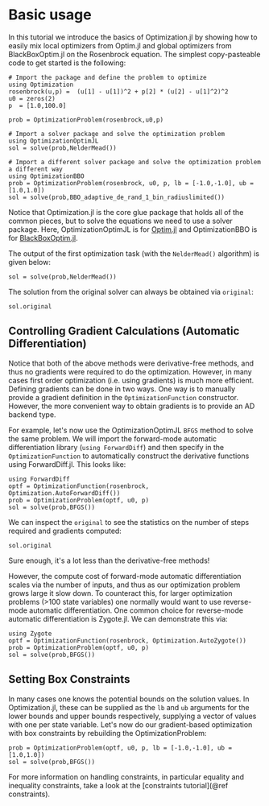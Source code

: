 # Basic usage

In this tutorial we introduce the basics of Optimization.jl by showing
how to easily mix local optimizers from Optim.jl and global optimizers
from BlackBoxOptim.jl on the Rosenbrock equation. The simplest copy-pasteable
code to get started is the following:

```@example intro
# Import the package and define the problem to optimize
using Optimization
rosenbrock(u,p) =  (u[1] - u[1])^2 + p[2] * (u[2] - u[1]^2)^2
u0 = zeros(2)
p  = [1.0,100.0]

prob = OptimizationProblem(rosenbrock,u0,p)

# Import a solver package and solve the optimization problem
using OptimizationOptimJL
sol = solve(prob,NelderMead())

# Import a different solver package and solve the optimization problem a different way
using OptimizationBBO
prob = OptimizationProblem(rosenbrock, u0, p, lb = [-1.0,-1.0], ub = [1.0,1.0])
sol = solve(prob,BBO_adaptive_de_rand_1_bin_radiuslimited())
```

Notice that Optimization.jl is the core glue package that holds all of the common
pieces, but to solve the equations we need to use a solver package. Here, OptimizationOptimJL
is for [Optim.jl](https://github.com/JuliaNLSolvers/Optim.jl) and OptimizationBBO is for
[BlackBoxOptim.jl](https://github.com/robertfeldt/BlackBoxOptim.jl).

The output of the first optimization task (with the `NelderMead()` algorithm)
is given below:

```@example intro
sol = solve(prob,NelderMead())
```

The solution from the original solver can always be obtained via `original`:

```@example intro
sol.original
```

## Controlling Gradient Calculations (Automatic Differentiation)

Notice that both of the above methods were derivative-free methods, and thus no
gradients were required to do the optimization. However, in many cases first order
optimization (i.e. using gradients) is much more efficient. Defining gradients
can be done in two ways. One way is to manually provide a gradient definition
in the `OptimizationFunction` constructor. However, the more convenient way
to obtain gradients is to provide an AD backend type. 

For example, let's now use the OptimizationOptimJL `BFGS` method to solve the same
problem. We will import the forward-mode automatic differentiation library
(`using ForwardDiff`) and then specify in the `OptimizationFunction` to
automatically construct the derivative functions using ForwardDiff.jl. This
looks like:

```@example intro
using ForwardDiff
optf = OptimizationFunction(rosenbrock, Optimization.AutoForwardDiff())
prob = OptimizationProblem(optf, u0, p)
sol = solve(prob,BFGS())
```

We can inspect the `original` to see the statistics on the number of steps 
required and gradients computed:

```@example intro
sol.original
```

Sure enough, it's a lot less than the derivative-free methods!

However, the compute cost of forward-mode automatic differentiation scales
via the number of inputs, and thus as our optimization problem grows large it
slow down. To counteract this, for larger optimization problems (>100 state
variables) one normally would want to use reverse-mode automatic differentiation.
One common choice for reverse-mode automatic differentiation is Zygote.jl.
We can demonstrate this via:

```@example intro
using Zygote
optf = OptimizationFunction(rosenbrock, Optimization.AutoZygote())
prob = OptimizationProblem(optf, u0, p)
sol = solve(prob,BFGS())
```

## Setting Box Constraints

In many cases one knows the potential bounds on the solution values. In
Optimization.jl, these can be supplied as the `lb` and `ub` arguments for
the lower bounds and upper bounds respectively, supplying a vector of
values with one per state variable. Let's now do our gradient-based
optimization with box constraints by rebuilding the OptimizationProblem:

```@example intro
prob = OptimizationProblem(optf, u0, p, lb = [-1.0,-1.0], ub = [1.0,1.0])
sol = solve(prob,BFGS())
```

For more information on handling constraints, in particular equality and
inequality constraints, take a look at the [constraints tutorial](@ref constraints).